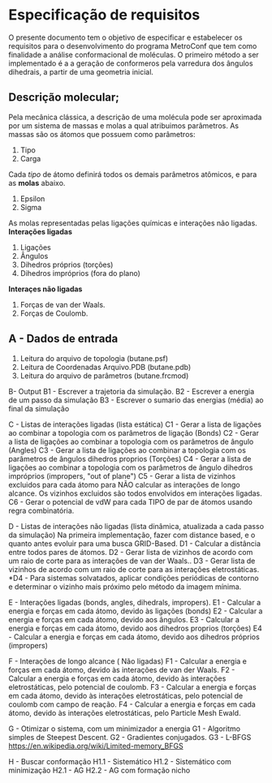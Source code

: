 # Especificação de requisitos
O presente documento tem o objetivo de especificar e estabelecer os requisitos para o desenvolvimento 
do programa MetroConf que tem como finalidade a análise conformacional de moléculas.
O primeiro método a ser implementado é a a geração de conformeros pela varredura dos ângulos dihedrais, a partir de uma geometria inicial.


## Descrição molecular;
Pela mecânica clássica, a descrição de uma molécula pode ser aproximada por um sistema de massas e molas a qual atribuimos parâmetros.
As massas são os átomos que possuem como parâmetros:
1. Tipo
2. Carga

Cada <i>tipo</i> de átomo definirá todos os demais parâmetros atômicos, e para as <b>molas</b> abaixo.
1. Epsilon
2. Sigma

As molas representadas pelas ligações químicas e interações não ligadas.  
<b>Interações ligadas</b>
1. Ligações
2. Ângulos
3. Dihedros próprios (torções)
4. Dihedros impróprios (fora do plano)

<b>Interaçes não ligadas</b>  
1. Forças de van der Waals.
2. Forças de Coulomb.

## A - Dados de entrada  
1. Leitura do arquivo de topologia  (butane.psf)  
2. Leitura de Coordenadas Arquivo.PDB  (butane.pdb)  
3. Leitura do arquivo de parâmetros (butane.frcmod)  


B- Output
B1 - Escrever a trajetoria da simulação.
B2 - Escrever a energia de um passo da simulação
B3 - Escrever o sumario das energias (média) ao final da simulação


C - Listas de interações ligadas (lista estática)
C1 - Gerar a lista de ligações ao combinar a topologia com os parâmetros de ligação (Bonds)
C2 - Gerar a lista de ligações ao combinar a topologia com os parâmetros de ângulo (Angles)
C3 - Gerar a lista de ligações ao combinar a topologia com os parâmetros de ângulos dihedros proprios (Torções)
C4 - Gerar a lista de ligações ao combinar a topologia com os parâmetros de ângulo dihedros impróprios (impropers, "out of plane")
C5 - Gerar a lista de vizinhos excluidos para cada átomo para NÃO calcular as interações de longo alcance. Os vizinhos excluidos são todos envolvidos em interações ligadas.
C6 - Gerar o potencial de vdW para cada TIPO de par de átomos usando regra combinatória.

D - Listas de interações não ligadas (lista dinâmica, atualizada a cada passo da simulação)
Na primeira implementação, fazer com distance based, e o quanto antes evoluir para uma busca GRID-Based.
D1 - Calcular a distância entre todos pares de átomos.
D2 - Gerar lista de vizinhos de acordo com um raio de corte para as interações de van der Waals..
D3 - Gerar lista de vizinhos de acordo com um raio de corte para as interações eletrostáticas.
*D4 - Para sistemas solvatados, aplicar condições periódicas de contorno e determinar o vizinho mais próximo pelo método da imagem mínima.


E - Interações ligadas (bonds, angles, dihedrals, impropers).
E1 - Calcular a energia e forças em cada átomo, devido às ligações (bonds)
E2 - Calcular a energia e forças em cada átomo, devido aos ângulos.
E3 - Calcular a energia e forças em cada átomo, devido aos dihedros proprios (torções)
E4 - Calcular a energia e forças em cada átomo, devido aos dihedros próprios (impropers)

F -  Interações de longo alcance ( Não ligadas)
F1 - Calcular a energia e forças em cada átomo, devido às interações de van der Waals.
F2 - Calcular a energia e forças em cada átomo, devido às interações eletrostáticas, pelo potencial de coulomb.
F3 - Calcular a energia e forças em cada átomo, devido às interações eletrostáticas, pelo potencial de coulomb com campo de reação.
F4 - Calcular a energia e forças em cada átomo, devido às interações eletrostáticas, pelo Particle Mesh Ewald.

G - Otimizar o sistema, com um minimizador a energia
G1 - Algoritmo simples de Steepest Descent.
G2 - Gradientes conjugados.
G3 - L-BFGS  https://en.wikipedia.org/wiki/Limited-memory_BFGS

H - Buscar conformação
H1.1 - Sistemático
H1.2 - Sistemático com minimização
H2.1 - AG
H2.2 - AG com formação nicho
